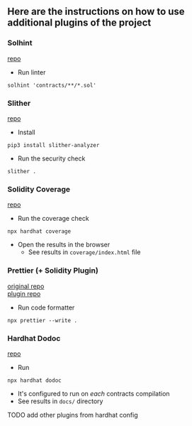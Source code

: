 ## Here are the instructions on how to use additional plugins of the project

### Solhint
[repo](https://github.com/protofire/solhint)
- Run linter 
```
solhint 'contracts/**/*.sol'
```

### Slither
[repo](https://github.com/crytic/slither)
- Install
```
pip3 install slither-analyzer
```
- Run the security check
```
slither .
```

### Solidity Coverage  
[repo](https://github.com/sc-forks/solidity-coverage)
- Run the coverage check
```
npx hardhat coverage
```
- Open the results in the browser
    - See results in `coverage/index.html` file

### Prettier (+ Solidity Plugin)
[original repo](https://github.com/prettier/prettier)  
[plugin repo](https://github.com/prettier-solidity/prettier-plugin-solidity)
- Run code formatter
```
npx prettier --write .
```

### Hardhat Dodoc
[repo](https://github.com/primitivefinance/primitive-dodoc)
- Run
```
npx hardhat dodoc
```
- It's configured to run on *each* contracts compilation
- See results in `docs/` directory

TODO add other plugins from hardhat config
